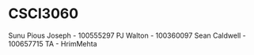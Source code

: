 # CSCI3060
Sunu Pious Joseph - 100555297 
PJ Walton - 100360097
Sean Caldwell - 100657715
TA - HrimMehta
